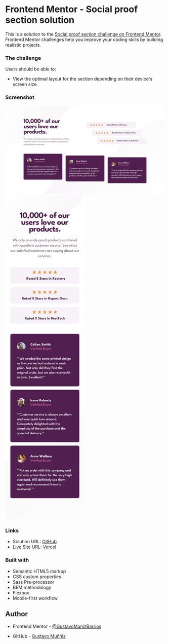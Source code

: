 # Frontend Mentor - Social proof section solution

This is a solution to the [Social proof section challenge on Frontend Mentor](https://www.frontendmentor.io/challenges/social-proof-section-6e0qTv_bA). Frontend Mentor challenges help you improve your coding skills by building realistic projects. 

### The challenge

Users should be able to:

- View the optimal layout for the section depending on their device's screen size

### Screenshot

![](./design/desktop-design.jpg)
![](./design/mobile-design.jpg)

### Links

- Solution URL: [GitHub](https://github.com/GustavoMunizBarrios/social-proof-section)
- Live Site URL: [Vercel](https://social-proof-section-theta-self.vercel.app/)


### Built with

- Semantic HTML5 markup
- CSS custom properties
- Sass Pre-processor 
- BEM methodology 
- Flexbox
- Mobile-first workflow

## Author

- Frontend Mentor - [@GustavoMunizBarrios](https://www.frontendmentor.io/profile/yourusername)

- GitHub - [Gustavo Muññiz]([https://github.com/GustavoMunizBarrios)


